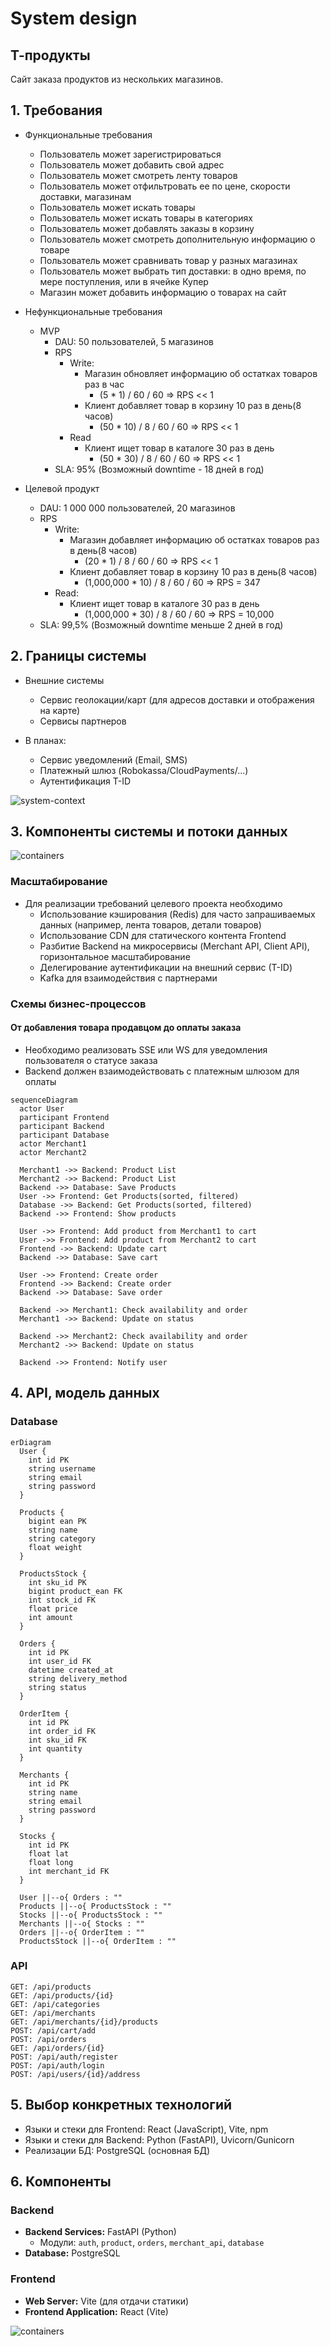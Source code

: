 # System design

## Т-продукты

Сайт заказа продуктов из нескольких магазинов.

## 1. Требования

- Функциональные требования
  - Пользователь может зарегистрироваться
  - Пользователь может добавить свой адрес
  - Пользователь может смотреть ленту товаров
  - Пользователь может отфильтровать ее по цене, скорости доставки, магазинам
  - Пользователь может искать товары
  - Пользователь может искать товары в категориях
  - Пользователь может добавлять заказы в корзину
  - Пользователь может смотреть дополнительную информацию о товаре
  - Пользователь может сравнивать товар у разных магазинах
  - Пользователь может выбрать тип доставки: в одно время, по мере поступления, или в ячейке Купер
  - Магазин может добавить информацию о товарах на сайт
- Нефункциональные требования
  - MVP
    - DAU: 50 пользователей, 5 магазинов
    - RPS
      - Write:
        - Магазин обновляет информацию об остатках товаров раз в час
          - (5 * 1) / 60 / 60 => RPS << 1
        - Клиент добавляет товар в корзину 10 раз в день(8 часов)
          - (50 * 10) / 8 / 60 / 60 => RPS << 1
      - Read
        - Клиент ищет товар в каталоге 30 раз в день
          - (50 * 30) / 8 / 60 / 60 => RPS << 1
    - SLA: 95% (Возможный downtime - 18 дней в год)

- Целевой продукт
  - DAU: 1 000 000 пользователей, 20 магазинов
  - RPS
    - Write:
      - Магазин добавляет информацию об остатках товаров раз в день(8 часов)
        - (20 * 1) / 8 / 60 / 60 => RPS << 1
      - Клиент добавляет товар в корзину 10 раз в день(8 часов)
        - (1,000,000 * 10) / 8 / 60 / 60 => RPS = 347
    - Read:
      - Клиент ищет товар в каталоге 30 раз в день
        - (1,000,000 * 30) / 8 / 60 / 60 => RPS = 10,000
  - SLA: 99,5% (Возможный downtime меньше 2 дней в год)

## 2. Границы системы

- Внешние системы
  - Сервис геолокации/карт (для адресов доставки и отображения на карте)
  - Сервисы партнеров

- В планах:
  - Сервис уведомлений (Email, SMS)
  - Платежный шлюз (Robokassa/CloudPayments/...)
  - Аутентификация T-ID

![system-context](./images/design-simple.png)

## 3. Компоненты системы и потоки данных

![containers](./images/design-full.png)

### Масштабирование

- Для реализации требований целевого проекта необходимо
  - Использование кэширования (Redis) для часто запрашиваемых данных (например, лента товаров, детали товаров)
  - Использование CDN для статического контента Frontend
  - Разбитие Backend на микросервисы (Merchant API, Client API), горизонтальное масштабирование
  - Делегирование аутентификации на внешний сервис (Т-ID)
  - Kafka для взаимодействия с партнерами

### Схемы бизнес-процессов

#### От добавления товара продавцом до оплаты заказа

- Необходимо реализовать SSE или WS для уведомления пользователя о статусе заказа
- Backend должен взаимодействовать с платежным шлюзом для оплаты

```mermaid
sequenceDiagram
  actor User
  participant Frontend
  participant Backend
  participant Database
  actor Merchant1
  actor Merchant2

  Merchant1 ->> Backend: Product List
  Merchant2 ->> Backend: Product List
  Backend ->> Database: Save Products
  User ->> Frontend: Get Products(sorted, filtered)
  Database ->> Backend: Get Products(sorted, filtered)
  Backend ->> Frontend: Show products

  User ->> Frontend: Add product from Merchant1 to cart
  User ->> Frontend: Add product from Merchant2 to cart
  Frontend ->> Backend: Update cart 
  Backend ->> Database: Save cart

  User ->> Frontend: Create order
  Frontend ->> Backend: Create order
  Backend ->> Database: Save order

  Backend ->> Merchant1: Check availability and order
  Merchant1 ->> Backend: Update on status

  Backend ->> Merchant2: Check availability and order
  Merchant2 ->> Backend: Update on status

  Backend ->> Frontend: Notify user

```

## 4. API, модель данных

### Database

```mermaid
erDiagram
  User {
    int id PK
    string username
    string email
    string password
  }

  Products {
    bigint ean PK
    string name
    string category
    float weight
  }

  ProductsStock {
    int sku_id PK
    bigint product_ean FK
    int stock_id FK
    float price
    int amount
  }

  Orders {
    int id PK
    int user_id FK
    datetime created_at
    string delivery_method
    string status
  }

  OrderItem {
    int id PK
    int order_id FK
    int sku_id FK
    int quantity
  }

  Merchants {
    int id PK
    string name
    string email
    string password
  }

  Stocks {
    int id PK
    float lat
    float long
    int merchant_id FK
  }

  User ||--o{ Orders : ""
  Products ||--o{ ProductsStock : ""
  Stocks ||--o{ ProductsStock : ""
  Merchants ||--o{ Stocks : ""
  Orders ||--o{ OrderItem : ""
  ProductsStock ||--o{ OrderItem : ""

```

### API

```
GET: /api/products
GET: /api/products/{id}
GET: /api/categories
GET: /api/merchants
GET: /api/merchants/{id}/products
POST: /api/cart/add
POST: /api/orders
GET: /api/orders/{id}
POST: /api/auth/register
POST: /api/auth/login
POST: /api/users/{id}/address
```

## 5. Выбор конкретных технологий

- Языки и стеки для Frontend: React (JavaScript), Vite, npm
- Языки и стеки для Backend: Python (FastAPI), Uvicorn/Gunicorn
- Реализации БД: PostgreSQL (основная БД)

## 6. Компоненты

### Backend

- **Backend Services:** FastAPI (Python)
  - Модули: `auth`, `product`, `orders`, `merchant_api`, `database`
- **Database:** PostgreSQL

### Frontend

- **Web Server:** Vite (для отдачи статики)
- **Frontend Application:** React (Vite)

![containers](./images/design-apis.png)
